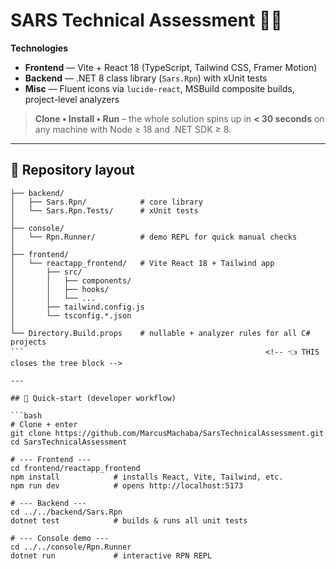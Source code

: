 ﻿# SARS Technical Assessment 🧑‍💻

**Technologies**  
* **Frontend** — Vite + React 18 (TypeScript, Tailwind CSS, Framer Motion)  
* **Backend** — .NET 8 class library (`Sars.Rpn`) with xUnit tests  
* **Misc** — Fluent icons via `lucide-react`, MSBuild composite builds, project-level analyzers  

> **Clone • Install • Run** – the whole solution spins up in **< 30 seconds** on any machine with Node ≥ 18 and .NET SDK ≥ 8.

---

## 📁 Repository layout

```text
├── backend/
│   ├── Sars.Rpn/            # core library
│   └── Sars.Rpn.Tests/      # xUnit tests
│
├── console/
│   └── Rpn.Runner/          # demo REPL for quick manual checks
│
├── frontend/
│   └── reactapp_frontend/   # Vite React 18 + Tailwind app
│       ├── src/
│       │   ├── components/
│       │   ├── hooks/
│       │   └── ...
│       ├── tailwind.config.js
│       └── tsconfig.*.json
│
└── Directory.Build.props    # nullable + analyzer rules for all C# projects
```                                                      <!-- 👈 THIS closes the tree block -->

---

## 🚀 Quick-start (developer workflow)

```bash
# Clone + enter
git clone https://github.com/MarcusMachaba/SarsTechnicalAssessment.git
cd SarsTechnicalAssessment

# --- Frontend ---
cd frontend/reactapp_frontend
npm install            # installs React, Vite, Tailwind, etc.
npm run dev            # opens http://localhost:5173

# --- Backend ---
cd ../../backend/Sars.Rpn
dotnet test            # builds & runs all unit tests

# --- Console demo ---
cd ../../console/Rpn.Runner
dotnet run             # interactive RPN REPL
